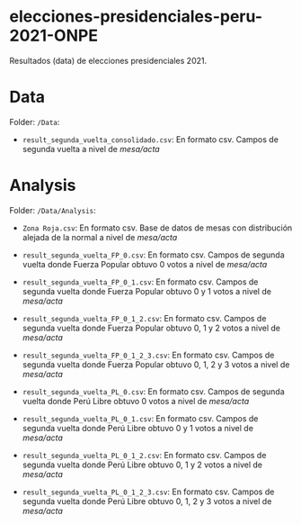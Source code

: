 # elecciones-presidenciales-peru-2021-ONPE
Resultados (data) de elecciones presidenciales 2021.

# Data
Folder: `/Data`:
* `result_segunda_vuelta_consolidado.csv`: En formato csv. Campos de segunda vuelta a nivel de *mesa/acta*

# Analysis
Folder: `/Data/Analysis`:

* `Zona Roja.csv`: En formato csv. Base de datos de mesas con distribución alejada de la normal a nivel de *mesa/acta*

* `result_segunda_vuelta_FP_0.csv`: En formato csv. Campos de segunda vuelta donde Fuerza Popular obtuvo 0 votos a nivel de *mesa/acta*
* `result_segunda_vuelta_FP_0_1.csv`: En formato csv. Campos de segunda vuelta donde Fuerza Popular obtuvo 0 y 1 votos a nivel de *mesa/acta*
* `result_segunda_vuelta_FP_0_1_2.csv`: En formato csv. Campos de segunda vuelta donde Fuerza Popular obtuvo 0, 1 y 2 votos a nivel de *mesa/acta*
* `result_segunda_vuelta_FP_0_1_2_3.csv`: En formato csv. Campos de segunda vuelta donde Fuerza Popular obtuvo 0, 1, 2 y 3 votos a nivel de *mesa/acta*

* `result_segunda_vuelta_PL_0.csv`: En formato csv. Campos de segunda vuelta donde Perú Libre obtuvo 0 votos a nivel de *mesa/acta*
* `result_segunda_vuelta_PL_0_1.csv`: En formato csv. Campos de segunda vuelta donde Perú Libre obtuvo 0 y 1 votos a nivel de *mesa/acta*
* `result_segunda_vuelta_PL_0_1_2.csv`: En formato csv. Campos de segunda vuelta donde Perú Libre obtuvo 0, 1 y 2 votos a nivel de *mesa/acta*
* `result_segunda_vuelta_PL_0_1_2_3.csv`: En formato csv. Campos de segunda vuelta donde Perú Libre obtuvo 0, 1, 2 y 3 votos a nivel de *mesa/acta*
